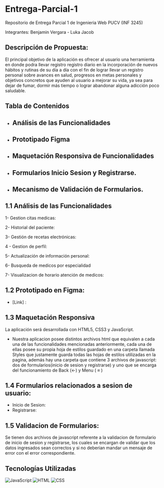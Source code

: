 # Entrega-Parcial-1
Repositorio de Entrega Parcial 1 de Ingenieria Web PUCV (INF 3245)

Integrantes: Benjamin Vergara - Luka Jacob


## Descripción de Propuesta:
El principal objetivo de la aplicación es ofrecer al usuario una herramienta en donde podra llevar registro registro diario en la incorporación de nuevos hábitos y rutinas de su día a día con el fin de lograr llevar un registro personal sobre avances en salud, progresos en metas personales y objetivos concretos que ayuden al usuario a mejorar su vida, ya sea para dejar de fumar, dormir más tiempo o lograr abandonar alguna adicción poco saludable.

## Tabla de Contenidos
- ## Análisis de las Funcionalidades
- ## Prototipado Figma
- ## Maquetación Responsiva de Funcionalidades
- ## Formularios Inicio Sesion y Registrarse.
- ## Mecanismo de Validación de Formularios.

## 1.1 Análisis de las Funcionalidades


1- Gestion citas medicas:

2- Historial del paciente: 

3- Gestión de recetas electrónicas:

4 - Gestion de perfil:

5- Actualización de información personal: 

6- Busqueda de medicos por especialidad

7- Visualizacion de horario atención de medicos:





## 1.2 Prototipado en Figma:
 - [Link] : 



## 1.3 Maquetación Responsiva
La aplicación será desarrollada con HTML5, CSS3 y JavaScript.

- Nuestra aplicacion posee distintos archivos html que equivalen a cada una de las funcionalidades mencionadas anteriormente, cada una de ellas posee su propia hoja de estilos guardado en una carpeta llamada Styles que justamente guarda todas las hojas de estilos utilizadas en la pagina, además hay una carpeta que contiene 3 archivos de javascript: dos de formularios(inicio de sesion y registrarse) y uno que se encarga del funcionamiento de Back (<-)  y Menu ( ≡ )


## 1.4 Formularios relacionados a sesion de usuario:
- Inicio de Sesion: 
- Registrarse:

## 1.5 Validacion de Formularios: 
Se tienen dos archivos de javascript referente a la validacion de formulario de inicio de sesion y registrarse, los cuales se encargan de validar que los datos ingresados sean correctos y si no deberian mandar un mensaje de error con el error correspondiente.


## Tecnologías Utilizadas
![JavaScript](https://img.shields.io/badge/JavaScript-F7DF1E?style=flat&logo=javascript&logoColor=black)
![HTML](https://img.shields.io/badge/HTML5-E34F26?style=flat&logo=html5&logoColor=white)
![CSS](https://img.shields.io/badge/CSS3-1572B6?style=flat&logo=css3&logoColor=white)


